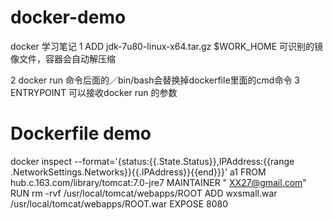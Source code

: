 # docker-demo
docker 学习笔记
1   ADD jdk-7u80-linux-x64.tar.gz $WORK_HOME
可识别的镜像文件，容器会自动解压缩

2  docker run 命令后面的／bin/bash会替换掉dockerfile里面的cmd命令
3  ENTRYPOINT 可以接收docker run 的参数
# Dockerfile demo 
docker inspect --format='{status:{{.State.Status}},IPAddress:{{range .NetworkSettings.Networks}}{{.IPAddress}}{{end}}}' a1
FROM  hub.c.163.com/library/tomcat:7.0-jre7
MAINTAINER " <XX27@gmail.com>"
RUN rm -rvf /usr/local/tomcat/webapps/ROOT
ADD wxsmall.war /usr/local/tomcat/webapps/ROOT.war
EXPOSE 8080
